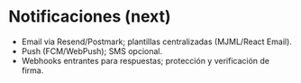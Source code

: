 # Notificaciones (next)

- Email via Resend/Postmark; plantillas centralizadas (MJML/React Email).
- Push (FCM/WebPush); SMS opcional.
- Webhooks entrantes para respuestas; protección y verificación de firma.
